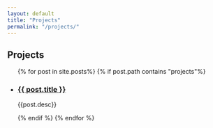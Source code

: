 ```yaml
---
layout: default
title: "Projects"
permalink: "/projects/"
---
```

<div id="main-projects">
    <h2 id="projects-list-title">Projects</h2>
    <div id="projects-container">
        <ul id="projects-list">
            {% for post in site.posts%}
                {% if post.path contains "projects"%}
                <li>
                <div class="project-item">
                    <div class="project-item-header">
                        <h3 class="project-item-title">
                            <a href="{{ post.url }}">
                                {{ post.title }}
                            </a>
                        </h3>
                        <a 
                            href="{{ post.link }}" 
                            class="social-icons menu-icon">
                            <i class="fab fa-github"></i>
                        </a>
                    </div>
                    <div class="project-item-desc">
                        <p>{{post.desc}}</p>
                    </div>
                </div>
                </li>
                {% endif %}
            {% endfor %}
        </ul>
    </div>
</div>
